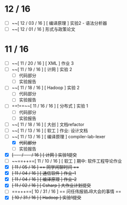 
# 12 / 16
- [ ] ~~[ 12 / 03 / 16 ] [ 编译原理 ] 实验2 - 语法分析器
- [ ] ~~[ 12 / 01 / 16 ] 形式与政策论文
# 11 / 16
- [ ] ~~[ 11 / 20 / 16 ] [ XML ] 作业 3
- [ ] ~~[ 11 / 19 / 16 ] [ 计网 ] 实验 2
    - [ ] 代码部分
    - [ ] 实验报告
- [ ] ~~[ 11 / 18 / 16 ] [ Hadoop ] 实验 2
    - [ ] 代码部分
    - [ ] 实验报告
- [ ] ==!==~~[ 11 / 16 / 16 ] [ 分布式 ] 实验 1
    - [ ] 代码部分
    - [ ] 实验报告
- [ ] ~~[ 11 / 18 / 16 ] [ 大创 ] 文档refactor
- [ ] ~~[ 11 / 13 / 16 ] [ 软工 ] 作业: 设计文档
- [ ] ~~[ 11 / 13 / 16 ] [ 编译原理 ] compiler-lab-lexer
    - [x] ~~代码部分~~
    - [ ] 实验报告
- [x] ~~[ --- / --- / 16 ] [ 计网 ] 实验1提交~~
- [ ] ~~==++==[ 11 / 10 / 16 ] [ 软工 ] 期中: 软件工程导论作业
- [x] ~~[ 11 / 05 / 16 ] == 同学闲聊时间 ==~~
- [x] ~~[ 11 / 04 / 16 ] [ 通信软件 ] 作业-1~~
- [x] ~~[ 11 / 04 / 16 ] [ 编译原理 ] 作业-2~~
- [x] ~~[ 11 / 02 / 16 ] [ Csharp ] 大作业计划提交~~
- [ ] ==+++==[ 10 / 31 / 16 ] == 问任伟报销JB大会的事情 ==
- [x] ~~[ 10 / 31 / 16 ] [ Hadoop ] 实验1提交~~
